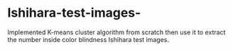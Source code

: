 # Ishihara-test-images-
Implemented K-means cluster algorithm from scratch then use it to extract the number inside color blindness Ishihara test images.

